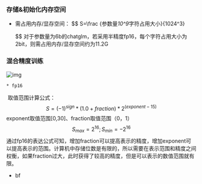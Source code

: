 ### 存储&初始化内存空间

* 需占用内存/显存空间：
  $$
  S=\frac {参数量*10^9*字符占用大小}{1024^3}
    
  $$
  对于参数量为6b的chatglm，若采用半精度fp16，每个字符占用大小为2bit，则需占用内存/显存空间约为11.2G

### 混合精度训练

![img](https://pic4.zhimg.com/80/v2-5e80264a8fe8ffaf312d08a50ce103eb_1440w.webp)

	* fp16 

​		取值范围计算公式：
$$
S=(-1)^{sign} *(1.0+fraction)*2^{(exponent-15)}
$$
exponent取值范围[0,30]、fraction取值范围（0，1）
$$
S_{max}= 2^{16}  ;S_{min} =-2^{16}
$$
​			通过fp16的表达公式可知，增加fraction可以提高表示的精度，增加exponent可以提高表示的范围。计算机中存储位数是有限的，所以需要在表示范围和精度之间权衡，如果fraction过大，此时获得了较高的精度，但是可以表示的数值范围就有限。

 * bf



